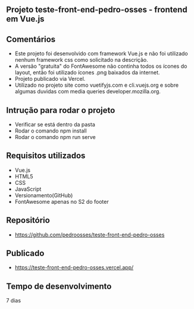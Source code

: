 ## Projeto teste-front-end-pedro-osses - frontend em Vue.js
## Comentários
* Este projeto foi desenvolvido com framework Vue.js e não foi utilizado nenhum framework css como solicitado na descrição.
* A versão "gratuita" do FontAwesome não continha todos os ícones do layout, então foi utilizado ícones .png baixados da internet.
* Projeto publicado via Vercel.
* Utilizado no projeto site como vuetifyjs.com e cli.vuejs.org e sobre algumas duvidas com media queries developer.mozilla.org.
## Intrução para rodar o projeto
* Verificar se está dentro da pasta
* Rodar o comando npm install
* Rodar o comando npm run serve
## Requisitos utilizados
* Vue.js
* HTML5
* CSS
* JavaScript
* Versionamento(GitHub)
* FontAwesome apenas no S2 do footer
## Repositório
* https://github.com/pedroosses/teste-front-end-pedro-osses
## Publicado
* https://teste-front-end-pedro-osses.vercel.app/

## Tempo de desenvolvimento
7 dias
